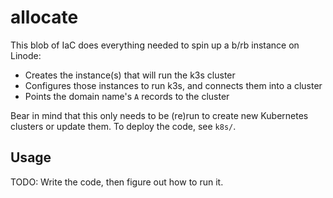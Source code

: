 # allocate

This blob of IaC does everything needed to spin up a b/rb instance on Linode:

- Creates the instance(s) that will run the k3s cluster
- Configures those instances to run k3s, and connects them into a cluster
- Points the domain name's `A` records to the cluster

Bear in mind that this only needs to be (re)run to create new Kubernetes clusters or update them.
To deploy the code, see `k8s/`.

## Usage

TODO: Write the code, then figure out how to run it.
